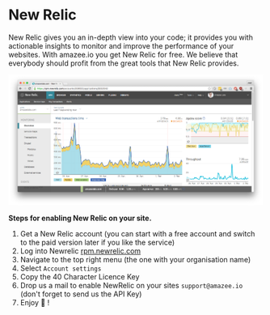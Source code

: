 # New Relic

New Relic gives you an in-depth view into your code; it provides you with
actionable insights to monitor and improve the performance of your websites.
With amazee.io you get New Relic for free. We believe that everybody should profit
from the great tools that New Relic provides.

![Screenshot New Relic](newrelic.png)

**Steps for enabling New Relic on your site.**

1. Get a New Relic account (you can start with a free account and switch to the paid version later if you like the service)
2. Log into Newrelic [rpm.newrelic.com](http://rpm.newrelic.com)
3. Navigate to the top right menu (the one with your organisation name)
4. Select `Account settings`
5. Copy the 40 Character Licence Key
6. Drop us a mail to enable NewRelic on your sites `support@amazee.io` (don't forget to send us the API Key)
7. Enjoy 🚀 !
